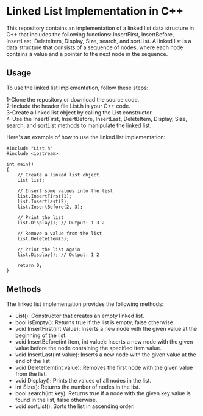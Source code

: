 <h1>Linked List Implementation in C++</h1>
This repository contains an implementation of a linked list data structure in C++ that includes the following functions: InsertFirst, InsertBefore, InsertLast, DeleteItem, Display, Size, search, and sortList. A linked list is a data structure that consists of a sequence of nodes, where each node contains a value and a pointer to the next node in the sequence.

<h2>Usage</h2>
To use the linked list implementation, follow these steps:

1-Clone the repository or download the source code. <br>
2-Include the header file List.h in your C++ code.<br>
3-Create a linked list object by calling the List constructor.<br>
4-Use the InsertFirst, InsertBefore, InsertLast, DeleteItem, Display, Size, search, and sortList methods to manipulate the linked list.<br>

Here's an example of how to use the linked list implementation:<br>
```
#include "List.h"
#include <iostream>

int main()
{
    // Create a linked list object
    List list;

    // Insert some values into the list
    list.InsertFirst(1);
    list.InsertLast(2);
    list.InsertBefore(2, 3);

    // Print the list
    list.Display(); // Output: 1 3 2

    // Remove a value from the list
    list.DeleteItem(3);

    // Print the list again
    list.Display(); // Output: 1 2

    return 0;
}
```
<h2>Methods</h2>
The linked list implementation provides the following methods:
<ul>
<li>List(): Constructor that creates an empty linked list.</li>
<li>bool isEmpty(): Returns true if the list is empty, false otherwise.</li>
<li>void InsertFirst(int Value): Inserts a new node with the given value at the beginning of the list.<br>
<li>void InsertBefore(int item, int value): Inserts a new node with the given value before the node containing the specified item value.<br>
<li>void InsertLast(int value): Inserts a new node with the given value at the end of the list<br>
<li>void DeleteItem(int value): Removes the first node with the given value from the list.<br>
<li>void Display(): Prints the values of all nodes in the list.<br>
<li>int Size(): Returns the number of nodes in the list.<br>
<li>bool search(int key): Returns true if a node with the given key value is found in the list, false otherwise.<br>
<li>void sortList(): Sorts the list in ascending order.<br>
	</ul>

